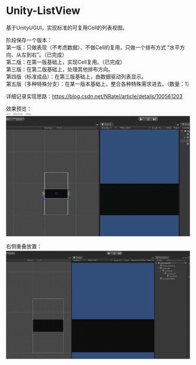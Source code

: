# Unity-ListView
  基于UnityUGUI，实现标准的可复用Cell的列表视图。  
  
阶段保存一个版本：  
  第一版：只做表现（不考虑数据）、不做Cell的复用，只做一个排布方式 “水平方向、从左到右”。（已完成）  
  第二版：在第一版基础上，实现Cell复用。（已完成）  
  第三版：在第二版基础上，处理其他排布方向。  
  第四版（标准成品）：在第三版基础上，由数据驱动列表显示。  
  第五版（多种特殊分支）：在某一版本基础上，整合各种特殊需求进去。（数量：1）  
 
详细记录实现思路：https://blog.csdn.net/NRatel/article/details/100561203   

效果预览：  
![alt text](https://github.com/NRatel/Unity-ListView/blob/master/demonstration/list2.gif)  

右侧重叠放置：  
![alt text](https://github.com/NRatel/Unity-ListView/blob/master/demonstration/listS1.gif)

